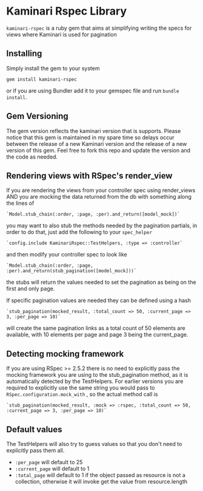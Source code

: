 Kaminari Rspec Library
=========================



`kaminari-rspec` is a ruby gem that aims at simplifying writing the specs for views where Kaminari is used for pagination

Installing
----------

Simply install the gem to your system

`gem install kaminari-rspec`

or if you are using Bundler add it to your gemspec file and run `bundle install`.

Gem Versioning
--------------

The gem version reflects the kaminari version that is supports. Please notice that this gem is maintained in my spare time
so delays occur between the release of a new Kaminari version and the release of a new version of this gem. Feel free
to fork this repo and update the version and the code as needed.

Rendering views with RSpec's render_view
----------------------------------------

If you are rendering the views from your controller spec using render_views AND you are mocking
the data returned from the db with something along the lines of

    `Model.stub_chain(:order, :page, :per).and_return([model_mock])`

you may want to also stub the methods needed by the pagination partials, in order to do that, just
add the following to your `spec_helper`

    `config.include KaminariRspec::TestHelpers, :type => :controller`

and then modify your controller spec to look like

    `Model.stub_chain(:order, :page, :per).and_return(stub_pagination([model_mock]))`

the stubs will return the values needed to set the pagination as being on the first and only page.

If specific pagination values are needed they can be defined using a hash

    `stub_pagination(mocked_result, :total_count => 50, :current_page => 3, :per_page => 10)`

will create the same pagination links as a total count of 50 elements are available, with 10
elements per page and page 3 being the current_page.

Detecting mocking framework
---------------------------

If you are using RSpec >= 2.5.2 there is no need to explicitly pass the mocking framework you
are using to the stub_pagination method, as it is automatically detected by the TestHelpers.
For earlier versions you are required to explicitly use the same string you would pass to
`RSpec.configuration.mock_with` , so the actual method call is

    `stub_pagination(mocked_result, :mock => :rspec, :total_count => 50, :current_page => 3, :per_page => 10)`

Default values
--------------

The TestHelpers will also try to guess values so that you don't need to explicitly pass them all.
* `:per_page` will default to 25
* `:current_page` will default to 1
* `:total_page` will default to 1 if the object passed as resource is not a collection, otherwise it will
  invoke get the value from resource.length

